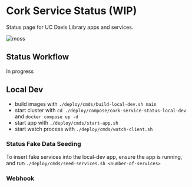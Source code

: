 #  Cork Service Status (WIP)
Status page for UC Davis Library apps and services.

![moss](https://media0.giphy.com/media/v1.Y2lkPTc5MGI3NjExYjNtMG1iY3BiMHZibXpmcDd6ZzM5ZnRiOTR5emYxMnZlem5mOHF3ZSZlcD12MV9pbnRlcm5hbF9naWZfYnlfaWQmY3Q9Zw/zyclIRxMwlY40/giphy.gif)
## Status Workflow
In progress

## Local Dev
- build images with `./deploy/cmds/build-local-dev.sh main`
- start cluster with `cd ./deploy/compose/cork-service-status-local-dev` and `docker compose up -d`
- start app with `./deploy/cmds/start-app.sh`
- start watch process with `./deploy/cmds/watch-client.sh`
  
### Status Fake Data Seeding

To insert fake services into the local-dev app, ensure the app is running, and run `./deploy/cmds/seed-services.sh <number-of-services>`

### Webhook
